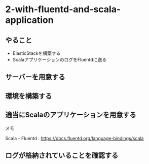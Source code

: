 # 2-with-fluentd-and-scala-application

## やること

- ElasticStackを構築する
- ScalaアプリケーションのログをFluentdに送る

## サーバーを用意する


## 環境を構築する


## 適当にScalaのアプリケーションを用意する

メモ

Scala - Fluentd : https://docs.fluentd.org/language-bindings/scala

## ログが格納されていることを確認する


